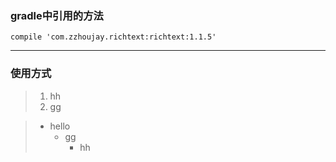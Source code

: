 ### gradle中引用的方法

    compile 'com.zzhoujay.richtext:richtext:1.1.5'

---

### 使用方式

> 1. hh
> 1. gg


> * hello
>   * gg
>     * hh
>
>